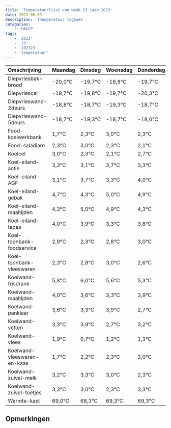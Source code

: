 ```yaml
---
title: 'Temperatuurlijst van week 23 jaar 2023'
date: 2023-06-09
description: 'Themperatuur logboek'
categories:
    - 'HACCP'
tags:
    - '2023'
    - '23'
    - '202323'
    - 'temperatuur'
---
```

|Omschrijving|Maandag|Dinsdag|Woensdag|Donderdag|Vrijdag|Zaterdag|Zondag|
|:---|:---|:---|:---|:---|:---|:---|:---|
|Diepvriesbak-brood|-20,0°C|-19,7°C|-19,8°C|-19,7°C|-20,3°C| | |
|Diepvriescel|-19,7°C|-19,8°C|-19,7°C|-20,3°C|-19,7°C| | |
|Diepvrieswand-2deurs|-18,8°C|-18,7°C|-19,3°C|-18,7°C|-18,0°C| | |
|Diepvrieswand-5deurs|-18,7°C|-19,3°C|-18,7°C|-18,0°C|-18,7°C| | |
|Food-koelwerkbank|1,7°C|2,3°C|3,0°C|2,3°C|2,1°C| | |
|Food-saladiare|2,3°C|3,0°C|2,3°C|2,1°C|2,7°C| | |
|Koelcel|3,0°C|2,3°C|2,1°C|2,7°C|2,3°C| | |
|Koel-eiland-actie|3,3°C|3,1°C|3,7°C|3,3°C|4,0°C| | |
|Koel-eiland-AGF|3,1°C|3,7°C|3,3°C|4,0°C|3,9°C| | |
|Koel-eiland-gebak|4,7°C|4,3°C|5,0°C|4,9°C|4,3°C| | |
|Koel-eiland-maaltijden|4,3°C|5,0°C|4,9°C|4,3°C|4,8°C| | |
|Koel-eiland-tapas|4,0°C|3,9°C|3,3°C|3,8°C|4,0°C| | |
|Koel-toonbank-foodservice|2,9°C|2,3°C|2,8°C|3,0°C|2,6°C| | |
|Koel-toonbank-vleeswaren|2,3°C|2,8°C|3,0°C|2,6°C|2,3°C| | |
|Koelwand-frisdrank|5,8°C|6,0°C|5,6°C|5,3°C|5,9°C| | |
|Koelwand-maaltijden|4,0°C|3,6°C|3,3°C|3,9°C|2,7°C| | |
|Koelwand-panklaar|3,6°C|3,3°C|3,9°C|2,7°C|3,2°C| | |
|Koelwand-vetten|3,3°C|3,9°C|2,7°C|3,2°C|3,3°C| | |
|Koelwand-vlees|1,9°C|0,7°C|1,2°C|1,3°C|1,0°C| | |
|Koelwand-vleeswaren-en-kaas|1,7°C|2,2°C|2,3°C|2,0°C|1,3°C| | |
|Koelwand-zuivel-melk|3,2°C|3,3°C|3,0°C|2,3°C|3,3°C| | |
|Koelwand-zuivel-toetjes|3,3°C|3,0°C|2,3°C|3,3°C|3,3°C| | |
|Warmte-kast|69,0°C|68,3°C|69,3°C|69,3°C|69,6°C| | |

## Opmerkingen


